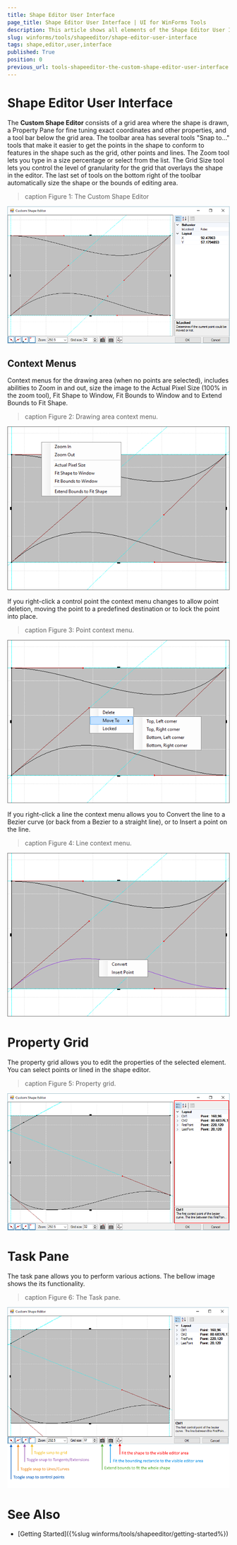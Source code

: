 ```yaml
---
title: Shape Editor User Interface
page_title: Shape Editor User Interface | UI for WinForms Tools
description: This article shows all elements of the Shape Editor User Interface.
slug: winforms/tools/shapeeditor/shape-editor-user-interface
tags: shape,editor,user,interface
published: True
position: 0
previous_url: tools-shapeeditor-the-custom-shape-editor-user-interface
---
```


# Shape Editor User Interface

The __Custom Shape Editor__ consists of a grid area where the shape is drawn, a Property Pane for fine  tuning exact coordinates and other properties, and a tool bar below the grid area. The toolbar area has several tools "Snap to..." tools that make it easier to get the points in the shape to conform to features in the shape such as the grid, other points and lines.  The Zoom tool lets you type in a size percentage or select from the list. The Grid Size tool lets you control the level of granularity for the grid that overlays the shape in the editor. The last set of tools on the bottom right of the toolbar automatically size the shape or the bounds of editing area.

>caption Figure 1: The Custom Shape Editor

![tools-shapeeditor-the-custom-shape-editor-user-interface 001](images/tools-shapeeditor-the-custom-shape-editor-user-interface001.png)

## Context Menus

Context menus for the drawing area (when no points are selected), includes abilities to Zoom in and out, size the image to the Actual Pixel Size (100% in the zoom tool), Fit Shape to Window, Fit Bounds to Window and to Extend Bounds to Fit Shape.

>caption Figure 2: Drawing area context menu.

![tools-shapeeditor-the-custom-shape-editor-user-interface 002](images/tools-shapeeditor-the-custom-shape-editor-user-interface002.png)

If you right-click a control point the context menu changes to allow point deletion, moving the point to a predefined destination or to lock the point into place.

>caption Figure 3: Point context menu.

![tools-shapeeditor-the-custom-shape-editor-user-interface 003](images/tools-shapeeditor-the-custom-shape-editor-user-interface003.png)

If you right-click a line the context menu allows you to Convert the line to a Bezier curve (or back from a Bezier to a straight line), or to Insert a point on the line. 

>caption Figure 4: Line context menu.

![tools-shapeeditor-the-custom-shape-editor-user-interface 004](images/tools-shapeeditor-the-custom-shape-editor-user-interface004.png)

# Property Grid

The property grid allows you to edit the properties of the selected element. You can select points or lined in the shape editor.

>caption Figure 5: Property grid.

![tools-shapeeditor-the-custom-shape-editor-user-interface 005](images/tools-shapeeditor-the-custom-shape-editor-user-interface005.png)

# Task Pane

The task pane allows you to perform various actions. The bellow image shows the its functionality.

>caption Figure 6: The Task pane.

![tools-shapeeditor-the-custom-shape-editor-user-interface 006](images/tools-shapeeditor-the-custom-shape-editor-user-interface006.png)


# See Also

* [Getting Started]({%slug winforms/tools/shapeeditor/getting-started%})
 